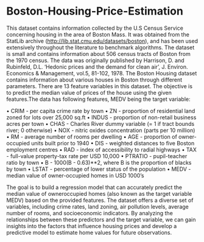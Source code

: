 # Boston-Housing-Price-Estimation

This dataset contains information collected by the U.S Census Service concerning housing in the area
of Boston Mass. It was obtained from the StatLib archive (http://lib.stat.cmu.edu/datasets/boston),
and has been used extensively throughout the literature to benchmark algorithms. The dataset is
small and contains information about 506 census tracts of Boston from the 1970 census.
The data was originally published by Harrison, D. and Rubinfeld, D.L. ‘Hedonic prices and the
demand for clean air’, J. Environ. Economics & Management, vol.5, 81-102, 1978.
The Boston Housing dataset contains information about various houses in Boston through different
parameters. There are 13 feature variables in this dataset. The objective is to predict the median
value of prices of the house using the given features.The data has following features, MEDV being the
target variable:

• CRIM - per capita crime rate by town
• ZN - proportion of residential land zoned for lots over 25,000 sq.ft
• INDUS - proportion of non-retail business acres per town
• CHAS - Charles River dummy variable (= 1 if tract bounds river; 0 otherwise)
• NOX - nitric oxides concentration (parts per 10 million)
• RM - average number of rooms per dwelling
• AGE - proportion of owner-occupied units built prior to 1940
• DIS - weighted distances to five Boston employment centres
• RAD - index of accessibility to radial highways
• TAX - full-value property-tax rate per USD 10,000
• PTRATIO - pupil-teacher ratio by town
• B - 1000(B - 0.63)**2, where B is the proportion of blacks by town
• LSTAT - percentage of lower status of the population
• MEDV - median value of owner-occupied homes in USD 1000’s

The goal is to build a regression model that can accurately predict the median value of owneroccupied
homes (also known as the target variable MEDV) based on the provided features. The dataset
offers a diverse set of variables, including crime rates, land zoning, air pollution levels, average number
of rooms, and socioeconomic indicators. By analyzing the relationships between these predictors and
the target variable, we can gain insights into the factors that influence housing prices and develop a
predictive model to estimate home values for future observations.
